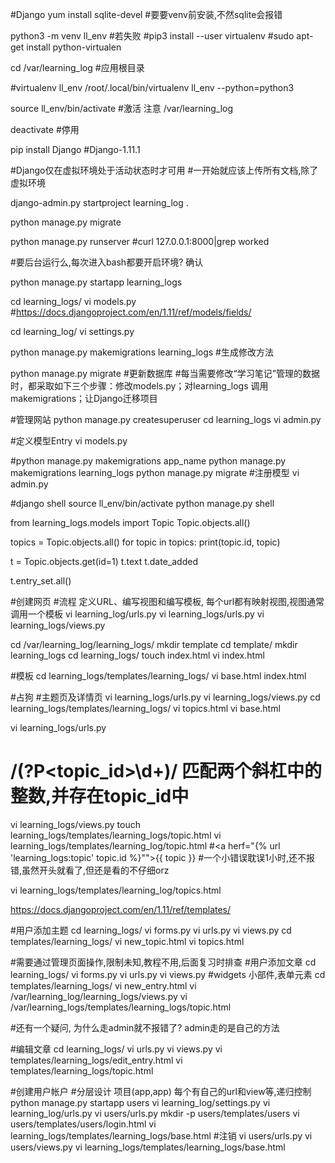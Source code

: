 #Django
yum install sqlite-devel
#要要venv前安装,不然sqlite会报错

python3 -m venv ll_env
#若失败
#pip3 install --user virtualenv
#sudo apt-get install python-virtualen

cd /var/learning_log
#应用根目录

#virtualenv ll_env
/root/.local/bin/virtualenv ll_env --python=python3

source ll_env/bin/activate
#激活 注意 /var/learning_log

deactivate
#停用

pip install Django
#Django-1.11.1

#Django仅在虚拟环境处于活动状态时才可用
#一开始就应该上传所有文档,除了虚拟环境

django-admin.py startproject learning_log .

python manage.py migrate

python manage.py runserver
#curl 127.0.0.1:8000|grep worked

#要后台运行么,每次进入bash都要开启环境? 确认

python manage.py startapp learning_logs

cd learning_logs/
vi models.py 
#https://docs.djangoproject.com/en/1.11/ref/models/fields/

cd learning_log/
vi settings.py

python manage.py makemigrations learning_logs
#生成修改方法

python manage.py migrate
#更新数据库
#每当需要修改“学习笔记”管理的数据时，都采取如下三个步骤：修改models.py；对learning_logs 调用makemigrations；让Django迁移项目


#管理网站
python manage.py createsuperuser
cd learning_logs
vi admin.py


#定义模型Entry
vi models.py

#python manage.py makemigrations app_name
python manage.py makemigrations learning_logs
python manage.py migrate
#注册模型
vi admin.py

#django shell
source ll_env/bin/activate
python manage.py shell

from learning_logs.models import Topic
Topic.objects.all()

topics = Topic.objects.all()
for topic in topics:
	print(topic.id, topic)

t = Topic.objects.get(id=1)
t.text
t.date_added

t.entry_set.all()




#创建网页
#流程 定义URL、编写视图和编写模板, 每个url都有映射视图,视图通常调用一个模板
vi learning_log/urls.py
vi learning_logs/urls.py
vi learning_logs/views.py 

cd /var/learning_log/learning_logs/
mkdir template
cd template/
mkdir learning_logs
cd learning_logs/
touch index.html
vi index.html

#模板
cd learning_logs/templates/learning_logs/
vi base.html
index.html

#占狗
#主题页及详情页
vi learning_logs/urls.py
vi learning_logs/views.py 
cd learning_logs/templates/learning_logs/
vi topics.html
vi base.html 

vi learning_logs/urls.py
# /(?P<topic_id>\d+)/ 匹配两个斜杠中的整数,并存在topic_id中

vi learning_logs/views.py
touch learning_logs/templates/learning_logs/topic.html
vi learning_logs/templates/learning_log/topic.html
#<a herf="{% url 'learning_logs:topic' topic.id %}"">{{ topic }}</a>
#一个小错误耽误1小时,还不报错,虽然开头就看了,但还是看的不仔细orz

vi learning_logs/templates/learning_log/topics.html

https://docs.djangoproject.com/en/1.11/ref/templates/


#用户添加主题
cd learning_logs/
vi forms.py
vi urls.py 
vi views.py 
cd templates/learning_logs/
vi new_topic.html
vi topics.html 

#需要通过管理页面操作,限制未知,教程不用,后面复习时排查
#用户添加文章
cd learning_logs/
vi forms.py 
vi urls.py 
vi views.py 
#widgets 小部件,表单元素
cd templates/learning_logs/
vi new_entry.html
vi /var/learning_log/learning_logs/views.py
vi /var/learning_logs/templates/learning_logs/topic.html

#还有一个疑问, 为什么走admin就不报错了? admin走的是自己的方法

#编辑文章
cd learning_logs/
vi urls.py 
vi views.py 
vi templates/learning_logs/edit_entry.html
vi templates/learning_logs/topic.html 

#创建用户帐户
#分层设计 项目(app,app) 每个有自己的url和view等,递归控制
python manage.py startapp users
vi learning_log/settings.py 
vi learning_log/urls.py 
vi users/urls.py
mkdir -p users/templates/users
vi users/templates/users/login.html
vi learning_logs/templates/learning_logs/base.html
#注销
vi users/urls.py 
vi users/views.py 
vi learning_logs/templates/learning_logs/base.html 

